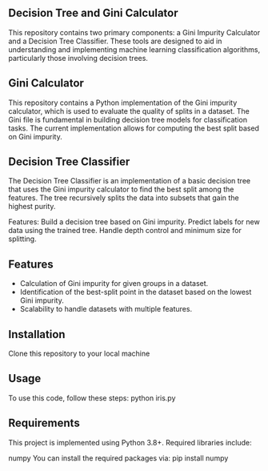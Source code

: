 ## Decision Tree and Gini Calculator
This repository contains two primary components: a Gini Impurity Calculator and a Decision Tree Classifier. 
These tools are designed to aid in understanding and implementing machine learning classification algorithms, particularly those involving decision trees.

## Gini Calculator
This repository contains a Python implementation of the Gini impurity calculator, which is used to evaluate
the quality of splits in a dataset.
The Gini file is fundamental in building decision tree models for classification tasks. The current implementation
allows for computing the best split based on Gini impurity.

## Decision Tree Classifier
The Decision Tree Classifier is an implementation of a basic decision tree that uses the Gini impurity calculator to find the best split among the features.
The tree recursively splits the data into subsets that gain the highest purity.

Features:
    Build a decision tree based on Gini impurity.
    Predict labels for new data using the trained tree.
    Handle depth control and minimum size for splitting.

## Features
- Calculation of Gini impurity for given groups in a dataset.
- Identification of the best-split point in the dataset based on the lowest Gini impurity.
- Scalability to handle datasets with multiple features.


## Installation
Clone this repository to your local machine

## Usage
To use this code, follow these steps:
python iris.py

## Requirements
This project is implemented using Python 3.8+. Required libraries include:

numpy
You can install the required packages via:
pip install numpy



